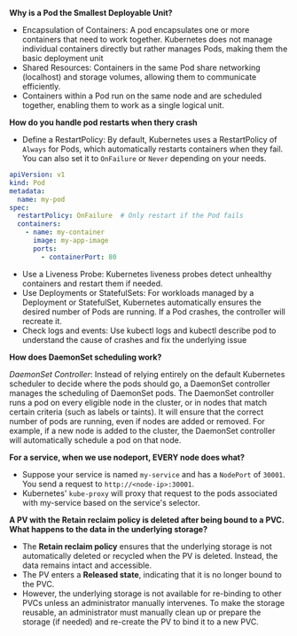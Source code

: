 **Why is a Pod the Smallest Deployable Unit?**
- Encapsulation of Containers: A pod encapsulates one or more containers that need to work together. Kubernetes does not manage individual containers directly but rather manages Pods, making them the basic deployment unit
- Shared Resources: Containers in the same Pod share networking (localhost) and storage volumes, allowing them to communicate efficiently.
- Containers within a Pod run on the same node and are scheduled together, enabling them to work as a single logical unit.

**How do you handle pod restarts when thery crash**
- Define a RestartPolicy: By default, Kubernetes uses a RestartPolicy of `Always` for Pods, which automatically restarts containers when they fail. You can also set it to `OnFailure` or `Never` depending on your needs.
```yaml
apiVersion: v1
kind: Pod
metadata:
  name: my-pod
spec:
  restartPolicy: OnFailure  # Only restart if the Pod fails
  containers:
    - name: my-container
      image: my-app-image
      ports:
        - containerPort: 80
```
- Use a Liveness Probe: Kubernetes liveness probes detect unhealthy containers and restart them if needed.
- Use Deployments or StatefulSets: For workloads managed by a Deployment or StatefulSet, Kubernetes automatically ensures the desired number of Pods are running. If a Pod crashes, the controller will recreate it.
- Check logs and events: Use kubectl logs and kubectl describe pod to understand the cause of crashes and fix the underlying issue

**How does DaemonSet scheduling work?**

*DaemonSet Controller*: Instead of relying entirely on the default Kubernetes scheduler to decide where the pods should go, a DaemonSet controller manages the scheduling of DaemonSet pods. The DaemonSet controller runs a pod on every eligible node in the cluster, or in nodes that match certain criteria (such as labels or taints). It will ensure that the correct number of pods are running, even if nodes are added or removed. For example, if a new node is added to the cluster, the DaemonSet controller will automatically schedule a pod on that node.

**For a service, when we use nodeport, EVERY node does what?**

- Suppose your service is named  `my-service` and has a `NodePort` of `30001`. You send a request to `http://<node-ip>:30001`.
- Kubernetes' `kube-proxy` will proxy that request to the pods associated with my-service based on the service's selector.

**A PV with the Retain reclaim policy is deleted after being bound to a PVC. What happens to the data in the underlying storage?**
- The **Retain reclaim policy** ensures that the underlying storage is not automatically deleted or recycled when the PV is deleted. Instead, the data remains intact and accessible.
- The PV enters a **Released state**, indicating that it is no longer bound to the PVC.
- However, the underlying storage is not available for re-binding to other PVCs unless an administrator manually intervenes. To make the storage reusable, an administrator must manually clean up or prepare the storage (if needed) and re-create the PV to bind it to a new PVC.



